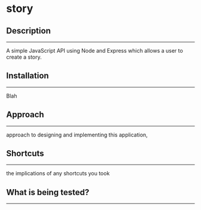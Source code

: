 # story

## Description
____________________________________________________________________
A simple JavaScript API using Node and Express which allows a user 
to create a story.

## Installation
____________________________________________________________________
Blah

## Approach
____________________________________________________________________

approach to designing and implementing this application, 

## Shortcuts
____________________________________________________________________

the implications of any shortcuts you took


## What is being tested?
____________________________________________________________________

